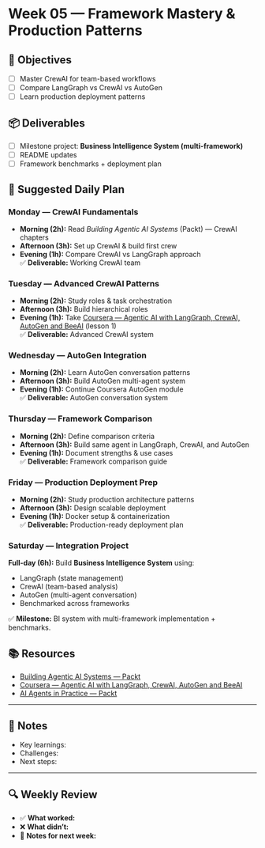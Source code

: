 # Week 05 — Framework Mastery & Production Patterns

## 🎯 Objectives
- [ ] Master CrewAI for team-based workflows  
- [ ] Compare LangGraph vs CrewAI vs AutoGen  
- [ ] Learn production deployment patterns  

## 📦 Deliverables
- [ ] Milestone project: **Business Intelligence System (multi-framework)**  
- [ ] README updates  
- [ ] Framework benchmarks + deployment plan  

## 📆 Suggested Daily Plan

### Monday — CrewAI Fundamentals
- **Morning (2h):** Read *Building Agentic AI Systems* (Packt) — CrewAI chapters  
- **Afternoon (3h):** Set up CrewAI & build first crew  
- **Evening (1h):** Compare CrewAI vs LangGraph approach  
✅ **Deliverable:** Working CrewAI team  

### Tuesday — Advanced CrewAI Patterns
- **Morning (2h):** Study roles & task orchestration  
- **Afternoon (3h):** Build hierarchical roles  
- **Evening (1h):** Take [Coursera — Agentic AI with LangGraph, CrewAI, AutoGen and BeeAI](https://www.coursera.org/learn/agentic-ai-with-langgraph-crewai-autogen-and-beeai) (lesson 1)  
✅ **Deliverable:** Advanced CrewAI system  

### Wednesday — AutoGen Integration
- **Morning (2h):** Learn AutoGen conversation patterns  
- **Afternoon (3h):** Build AutoGen multi-agent system  
- **Evening (1h):** Continue Coursera AutoGen module  
✅ **Deliverable:** AutoGen conversation system  

### Thursday — Framework Comparison
- **Morning (2h):** Define comparison criteria  
- **Afternoon (3h):** Build same agent in LangGraph, CrewAI, and AutoGen  
- **Evening (1h):** Document strengths & use cases  
✅ **Deliverable:** Framework comparison guide  

### Friday — Production Deployment Prep
- **Morning (2h):** Study production architecture patterns  
- **Afternoon (3h):** Design scalable deployment  
- **Evening (1h):** Docker setup & containerization  
✅ **Deliverable:** Production-ready deployment plan  

### Saturday — Integration Project
**Full-day (6h):** Build **Business Intelligence System** using:  
- LangGraph (state management)  
- CrewAI (team-based analysis)  
- AutoGen (multi-agent conversation)  
- Benchmarked across frameworks  

✅ **Milestone:** BI system with multi-framework implementation + benchmarks.  

## 📚 Resources
- [Building Agentic AI Systems — Packt](https://www.packtpub.com/en-us/product/building-agentic-ai-systems-9781805124412)  
- [Coursera — Agentic AI with LangGraph, CrewAI, AutoGen and BeeAI](https://www.coursera.org/learn/agentic-ai-with-langgraph-crewai-autogen-and-beeai)  
- [AI Agents in Practice — Packt](https://www.packtpub.com/en-us/product/ai-agents-in-practice-9781805801344)  

---

## 📝 Notes
- Key learnings:  
- Challenges:  
- Next steps:  

---

## 🔍 Weekly Review
- ✅ **What worked:**  
- ❌ **What didn’t:**  
- 📝 **Notes for next week:**  
